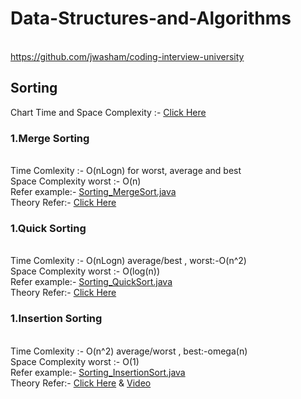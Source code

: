 # Data-Structures-and-Algorithms

<br> https://github.com/jwasham/coding-interview-university

## Sorting

Chart Time and Space Complexity :- [Click Here](Sorting_Time_Sapce_Complexity.png)

### 1.Merge Sorting
<br>Time Comlexity :- O(nLogn) for  worst, average and best
<br>Space Complexity worst :- O(n)
<br>Refer example:- [Sorting_MergeSort.java](Sorting_MergeSort.java) 
<br>Theory Refer:- [Click Here](https://www.baeldung.com/java-merge-sort)

### 1.Quick Sorting
<br>Time Comlexity :- O(nLogn) average/best , worst:-O(n^2)
<br>Space Complexity worst :- O(log(n))
<br>Refer example:- [Sorting_QuickSort.java](Sorting_QuickSort.java) 
<br>Theory Refer:- [Click Here](https://www.geeksforgeeks.org/quick-sort/)

### 1.Insertion Sorting
<br>Time Comlexity :- O(n^2) average/worst , best:-omega(n)
<br>Space Complexity worst :- O(1)
<br>Refer example:- [Sorting_InsertionSort.java](Sorting_InsertionSort.java) 
<br>Theory Refer:- [Click Here](https://www.geeksforgeeks.org/insertion-sort/) & [Video](https://youtu.be/BO145HIUHRg)
